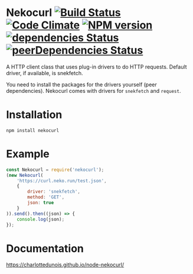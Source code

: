 # Nekocurl [![Build Status](https://scrutinizer-ci.com/g/CharlotteDunois/node-nekocurl/badges/build.png?b=master)](https://scrutinizer-ci.com/g/CharlotteDunois/node-nekocurl/build-status/master) [![Code Climate](https://codeclimate.com/github/CharlotteDunois/node-nekocurl/badges/gpa.svg)](https://codeclimate.com/github/CharlotteDunois/node-nekocurl) [![NPM version](https://img.shields.io/npm/v/nekocurl.svg?maxAge=3600)](https://www.npmjs.com/package/nekocurl) [![dependencies Status](https://david-dm.org/CharlotteDunois/node-nekocurl/status.svg)](https://david-dm.org/CharlotteDunois/node-nekocurl) [![peerDependencies Status](https://david-dm.org/CharlotteDunois/node-nekocurl/peer-status.svg)](https://david-dm.org/CharlotteDunois/node-nekocurl?type=peer)

A HTTP client class that uses plug-in drivers to do HTTP requests. Default driver, if available, is snekfetch.

You need to install the packages for the drivers yourself (peer dependencies). Nekocurl comes with drivers for `snekfetch` and `request`.

# Installation
```
npm install nekocurl
```

# Example
```js
const Nekocurl = require('nekocurl');
(new Nekocurl(
    'https://curl.neko.run/test.json',
    {
        driver: 'snekfetch',
        method: 'GET',
        json: true
    }
)).send().then((json) => {
    console.log(json);
});
```

# Documentation
https://charlottedunois.github.io/node-nekocurl/
